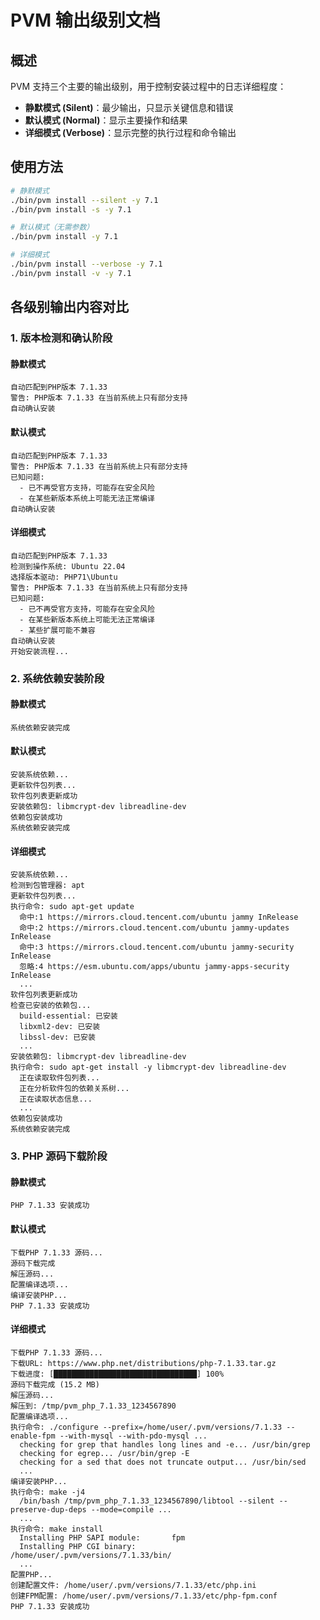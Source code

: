 # PVM 输出级别文档

## 概述

PVM 支持三个主要的输出级别，用于控制安装过程中的日志详细程度：

- **静默模式 (Silent)**：最少输出，只显示关键信息和错误
- **默认模式 (Normal)**：显示主要操作和结果
- **详细模式 (Verbose)**：显示完整的执行过程和命令输出

## 使用方法

```bash
# 静默模式
./bin/pvm install --silent -y 7.1
./bin/pvm install -s -y 7.1

# 默认模式（无需参数）
./bin/pvm install -y 7.1

# 详细模式
./bin/pvm install --verbose -y 7.1
./bin/pvm install -v -y 7.1
```

## 各级别输出内容对比

### 1. 版本检测和确认阶段

#### 静默模式
```
自动匹配到PHP版本 7.1.33
警告: PHP版本 7.1.33 在当前系统上只有部分支持
自动确认安装
```

#### 默认模式
```
自动匹配到PHP版本 7.1.33
警告: PHP版本 7.1.33 在当前系统上只有部分支持
已知问题:
  - 已不再受官方支持，可能存在安全风险
  - 在某些新版本系统上可能无法正常编译
自动确认安装
```

#### 详细模式
```
自动匹配到PHP版本 7.1.33
检测到操作系统: Ubuntu 22.04
选择版本驱动: PHP71\Ubuntu
警告: PHP版本 7.1.33 在当前系统上只有部分支持
已知问题:
  - 已不再受官方支持，可能存在安全风险
  - 在某些新版本系统上可能无法正常编译
  - 某些扩展可能不兼容
自动确认安装
开始安装流程...
```

### 2. 系统依赖安装阶段

#### 静默模式
```
系统依赖安装完成
```

#### 默认模式
```
安装系统依赖...
更新软件包列表...
软件包列表更新成功
安装依赖包: libmcrypt-dev libreadline-dev
依赖包安装成功
系统依赖安装完成
```

#### 详细模式
```
安装系统依赖...
检测到包管理器: apt
更新软件包列表...
执行命令: sudo apt-get update
  命中:1 https://mirrors.cloud.tencent.com/ubuntu jammy InRelease
  命中:2 https://mirrors.cloud.tencent.com/ubuntu jammy-updates InRelease
  命中:3 https://mirrors.cloud.tencent.com/ubuntu jammy-security InRelease
  忽略:4 https://esm.ubuntu.com/apps/ubuntu jammy-apps-security InRelease
  ...
软件包列表更新成功
检查已安装的依赖包...
  build-essential: 已安装
  libxml2-dev: 已安装
  libssl-dev: 已安装
  ...
安装依赖包: libmcrypt-dev libreadline-dev
执行命令: sudo apt-get install -y libmcrypt-dev libreadline-dev
  正在读取软件包列表...
  正在分析软件包的依赖关系树...
  正在读取状态信息...
  ...
依赖包安装成功
系统依赖安装完成
```

### 3. PHP 源码下载阶段

#### 静默模式
```
PHP 7.1.33 安装成功
```

#### 默认模式
```
下载PHP 7.1.33 源码...
源码下载完成
解压源码...
配置编译选项...
编译安装PHP...
PHP 7.1.33 安装成功
```

#### 详细模式
```
下载PHP 7.1.33 源码...
下载URL: https://www.php.net/distributions/php-7.1.33.tar.gz
下载进度: [████████████████████████████████] 100%
源码下载完成 (15.2 MB)
解压源码...
解压到: /tmp/pvm_php_7.1.33_1234567890
配置编译选项...
执行命令: ./configure --prefix=/home/user/.pvm/versions/7.1.33 --enable-fpm --with-mysql --with-pdo-mysql ...
  checking for grep that handles long lines and -e... /usr/bin/grep
  checking for egrep... /usr/bin/grep -E
  checking for a sed that does not truncate output... /usr/bin/sed
  ...
编译安装PHP...
执行命令: make -j4
  /bin/bash /tmp/pvm_php_7.1.33_1234567890/libtool --silent --preserve-dup-deps --mode=compile ...
  ...
执行命令: make install
  Installing PHP SAPI module:       fpm
  Installing PHP CGI binary:        /home/user/.pvm/versions/7.1.33/bin/
  ...
配置PHP...
创建配置文件: /home/user/.pvm/versions/7.1.33/etc/php.ini
创建FPM配置: /home/user/.pvm/versions/7.1.33/etc/php-fpm.conf
PHP 7.1.33 安装成功
```
